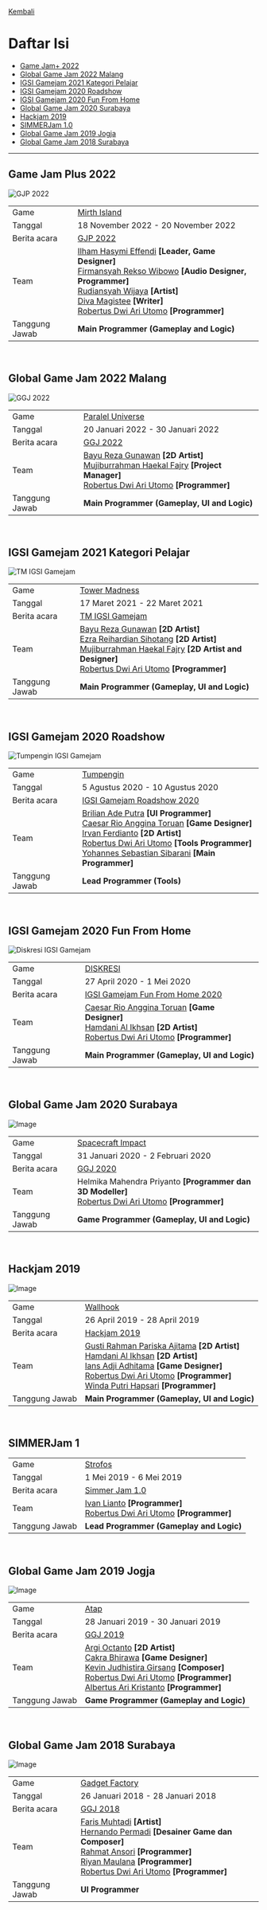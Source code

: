 [Kembali](../)

# Daftar Isi
* [Game Jam+ 2022](#game-jam-plus-2022)
* [Global Game Jam 2022 Malang](#global-game-jam-2022-malang)
* [IGSI Gamejam 2021 Kategori Pelajar](#igsi-gamejam-2021-kategori-pelajar)
* [IGSI Gamejam 2020 Roadshow](#igsi-gamejam-2020-roadshow)
* [IGSI Gamejam 2020 Fun From Home](#igsi-gamejam-2020-fun-from-home)
* [Global Game Jam 2020 Surabaya](#global-game-jam-2020-surabaya)
* [Hackjam 2019](#hackjam-2019)
* [SIMMERJam 1.0](#simmerjam-1)
* [Global Game Jam 2019 Jogja](#global-game-jam-2019-jogja)
* [Global Game Jam 2018 Surabaya](#global-game-jam-2018-surabaya)

***

## Game Jam Plus 2022
![GJP 2022](../../images/gamejam/gamejamplus2022.png)

|					|															|
| ----------------- | --------------------------------------------------------- |
| Game				| [Mirth Island](../../game-project/#mirth-island)			|
| Tanggal			| 18 November 2022 - 20 November 2022						|
| Berita acara		| [GJP 2022](https://itch.io/jam/gamejamplus-indonesia-22)	|
| Team				| [Ilham Hasymi Effendi](https://twitter.com/effendiilham) **[Leader, Game Designer]**<br> [Firmansyah Rekso Wibowo](https://www.linkedin.com/in/firmansyah-rekso-wibowo-a75ba1171/) **[Audio Designer, Programmer]**<br> [Rudiansyah Wijaya](https://www.instagram.com/rutabootie/) **[Artist]**<br> [Diva Magistee](https://www.linkedin.com/in/diva-magistee-985088b7/) **[Writer]**<br> [Robertus Dwi Ari Utomo](https://www.linkedin.com/in/robertarie55/) **[Programmer]**<br>																		  |
| Tanggung Jawab	| **Main Programmer (Gameplay and Logic)**					|

<br>

## Global Game Jam 2022 Malang

![GGJ 2022](../../images/gamejam/globalgamejam2022.png)

|					|															|
| ----------------- | --------------------------------------------------------- |
| Game				| [Paralel Universe](../game-project/#paralel-universe)		|
| Tanggal			| 20 Januari 2022 - 30 Januari 2022							|
| Berita acara		| [GGJ 2022](https://globalgamejam.org/2022/jam-sites/global-game-jam-jatim-2022-site-malang)											  |
| Team				| [Bayu Reza Gunawan](https://github.com/Bazureza) **[2D Artist]**<br> [Mujiburrahman Haekal Fajry](https://www.linkedin.com/in/haekalary/) **[Project Manager]**<br> [Robertus Dwi Ari Utomo](https://www.linkedin.com/in/robertarie55/) **[Programmer]**<br>											  |
| Tanggung Jawab	| **Main Programmer (Gameplay, UI and Logic)**				|

<br>

## IGSI Gamejam 2021 Kategori Pelajar

![TM IGSI Gamejam](../../images/gamejam/igsigamejamkategoripelajar2022.png)

|					|															|
| ----------------- | --------------------------------------------------------- |
| Game				| [Tower Madness](../game-project/#tower-madness)			|
| Tanggal			| 17 Maret 2021 - 22 Maret 2021								|
| Berita acara		| [TM IGSI Gamejam](https://itch.io/jam/igsi-game-jam-2021-pelajar)																	  |
| Team				| [Bayu Reza Gunawan](https://github.com/Bazureza) **[2D Artist]**<br> [Ezra Reihardian Sihotang](https://www.linkedin.com/in/reihardian-sht/) **[2D Artist]**<br> [Mujiburrahman Haekal Fajry](https://www.linkedin.com/in/haekalary/) **[2D Artist and Designer]**<br> [Robertus Dwi Ari Utomo](https://www.linkedin.com/in/robertarie55/) **[Programmer]**<br>						  |
| Tanggung Jawab	| **Main Programmer (Gameplay, UI and Logic)**				|

<br>

## IGSI Gamejam 2020 Roadshow

![Tumpengin IGSI Gamejam](../../images/gamejam/igsigamejamroadshow2020.png)

|				    |															|
| ----------------- | --------------------------------------------------------- |
| Game				| [Tumpengin](../game-project/#tumpengin)					|
| Tanggal			| 5 Agustus 2020 - 10 Agustus 2020							|
| Berita acara		| [IGSI Gamejam Roadshow 2020](https://www.facebook.com/indigogame.incubation/posts/735521387269961)								  |
| Team				| [Brilian Ade Putra](https://www.linkedin.com/in/brilianap/) **[UI Programmer]**<br> [Caesar Rio Anggina Toruan](https://www.linkedin.com/in/caesar-toruan/) **[Game Designer]**<br> [Irvan Ferdianto](https://www.instagram.com/irvanferdi_/) **[2D Artist]**<br> [Robertus Dwi Ari Utomo](https://www.linkedin.com/in/robertarie55/) **[Tools Programmer]**<br>  [Yohannes Sebastian Sibarani](https://www.linkedin.com/in/joe-sibarani/) **[Main Programmer]**<br>																		  |
| Tanggung Jawab	| **Lead Programmer (Tools)**								|

<br>

## IGSI Gamejam 2020 Fun From Home

![Diskresi IGSI Gamejam](../../images/gamejam/igsigamejamfunfromhome2020.png)

|					|															|
| ----------------- | --------------------------------------------------------- |
| Game				| [DISKRESI](../game-project/#diskresi)                     |
| Tanggal			| 27 April 2020 - 1 Mei 2020								|
| Berita acara		| [IGSI Gamejam Fun From Home 2020](https://www.facebook.com/indigogame.incubation/photos/a.661936784628422/662030417952392/)			  |
| Team				| [Caesar Rio Anggina Toruan](https://www.linkedin.com/in/caesar-toruan/) **[Game Designer]**<br> [Hamdani Al Ikhsan](https://www.linkedin.com/in/hamdani-al-ikhsan-793a38183/) **[2D Artist]**<br> [Robertus Dwi Ari Utomo](https://www.linkedin.com/in/robertarie55/) **[Programmer]**<br>						  |
| Tanggung Jawab	| **Main Programmer (Gameplay, UI and Logic)**				|

<br>

## Global Game Jam 2020 Surabaya

![Image](../../images/gamejam/teamggjsurabaya2020.jpg)

|					|															|
| ----------------- | --------------------------------------------------------- |
| Game				| [Spacecraft Impact](../game-project/#spacecraft-impact)   |
| Tanggal			| 31 Januari 2020 - 2 Februari 2020							|
| Berita acara		| [GGJ 2020](https://globalgamejam.org/2020/jam-sites/global-game-jam-surabaya-2020)														  |
| Team				| Helmika Mahendra Priyanto **[Programmer dan 3D Modeller]**<br> [Robertus Dwi Ari Utomo](https://www.linkedin.com/in/robertarie55/) **[Programmer]**<br>																		  |
| Tanggung Jawab	| **Game Programmer (Gameplay, UI and Logic)**				|

<br>

## Hackjam 2019

![Image](../../images/gamejam/teamhackjam2019.JPG)

|					|															|
| ----------------- | --------------------------------------------------------- |
| Game				| [Wallhook](../game-project/#wallhook)						|
| Tanggal			| 26 April 2019 - 28 April 2019								|
| Berita acara		| [Hackjam 2019]()											|
| Team				| [Gusti Rahman Pariska Ajitama](https://www.linkedin.com/in/aji-tama-474b47169/) **[2D Artist]**<br> [Hamdani Al Ikhsan](https://www.linkedin.com/in/hamdani-al-ikhsan-793a38183/) **[2D Artist]**<br> [Ians Adji Adhitama](https://www.linkedin.com/in/ians-adji-adhitama/) **[Game Designer]**<br> [Robertus Dwi Ari Utomo](https://www.linkedin.com/in/robertarie55/) **[Programmer]**<br> [Winda Putri Hapsari](https://www.linkedin.com/in/winda-putri-hapsari/?originalSubdomain=id) **[Programmer]**<br>															  |
| Tanggung Jawab	| **Main Programmer (Gameplay, UI and Logic)**				|

<br>

## SIMMERJam 1

|					|															|
| ----------------- | --------------------------------------------------------- |
| Game				| [Strofos](../game-project/#strofos)						|
| Tanggal			| 1 Mei 2019 - 6 Mei 2019									|
| Berita acara		| [Simmer Jam 1.0](https://simmer.io/c/simmerjam)			|
| Team				| [Ivan Lianto](https://github.com/IvanLianto) **[Programmer]**<br> [Robertus Dwi Ari Utomo](https://www.linkedin.com/in/robertarie55/) **[Programmer]**<br>															  |
| Tanggung Jawab	| **Lead Programmer (Gameplay and Logic)**					|

<br>

## Global Game Jam 2019 Jogja

![Image](../../images/gamejam/teamggjjogja2019.jpg)

|					|															|
| ----------------- | --------------------------------------------------------- |
| Game				| [Atap](../game-project/#atap)								|
| Tanggal			| 28 Januari 2019 - 30 Januari 2019							|
| Berita acara		| [GGJ 2019](https://globalgamejam.org/2019/jam-sites/global-game-jam-jogja)																  |
| Team				| [Argi Octanto](https://globalgamejam.org/users/argi-octanto) **[2D Artist]**<br> [Cakra Bhirawa](https://globalgamejam.org/users/cakrabhirawa) **[Game Designer]**<br> [Kevin Judhistira Girsang](https://globalgamejam.org/users/kjudhist) **[Composer]**<br> [Robertus Dwi Ari Utomo](https://www.linkedin.com/in/robertarie55/) **[Programmer]**<br>  [Albertus Ari Kristanto](https://globalgamejam.org/users/mtz310198) **[Programmer]**<br>						  |
| Tanggung Jawab	| **Game Programmer (Gameplay and Logic)**					|

<br>

## Global Game Jam 2018 Surabaya

![Image](../../images/gamejam/teamggjsurabaya2018.jpg)

|					|															|
| ----------------- | --------------------------------------------------------- |
| Game				| [Gadget Factory](../game-project/#gadget-factory)			|
| Tanggal			| 26 Januari 2018 - 28 Januari 2018							|
| Berita acara		| [GGJ 2018](https://globalgamejam.org/2018/jam-sites/global-game-jam-surabaya-2018-politeknik-elektronika-negeri-surabaya)				  |
| Team				|  [Faris Muhtadi](https://globalgamejam.org/users/faris-muhtadi) **[Artist]**<br> [Hernando Permadi](https://globalgamejam.org/users/hernando-permadi) **[Desainer Game dan Composer]**<br> [Rahmat Ansori](https://globalgamejam.org/users/ansori21) **[Programmer]**<br> [Riyan Maulana](https://globalgamejam.org/users/idriyan) **[Programmer]**<br> [Robertus Dwi Ari Utomo](https://www.linkedin.com/in/robertarie55/) **[Programmer]**<br>			  |
| Tanggung Jawab	| **UI Programmer**				|
